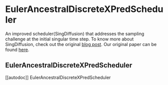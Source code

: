 <!--Copyright 2024 The HuggingFace Team and AniMemory Team. All rights reserved.

Licensed under the Apache License, Version 2.0 (the "License"); you may not use this file except in compliance with
the License. You may obtain a copy of the License at

http://www.apache.org/licenses/LICENSE-2.0

Unless required by applicable law or agreed to in writing, software distributed under the License is distributed on
an "AS IS" BASIS, WITHOUT WARRANTIES OR CONDITIONS OF ANY KIND, either express or implied. See the License for the
specific language governing permissions and limitations under the License.
-->

# EulerAncestralDiscreteXPredScheduler

An improved scheduler(SingDiffusion) that addresses the sampling challenge at the initial singular time step. To know more about SingDiffusion, check out the original [blog post](https://pangzecheung.github.io/SingDiffusion/). Our original paper can be found [here](https://arxiv.org/abs/2403.08381).

## EulerAncestralDiscreteXPredScheduler
[[autodoc]] EulerAncestralDiscreteXPredScheduler